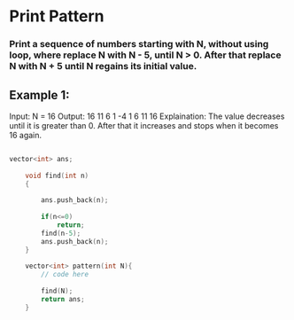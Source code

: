 <h1></a href="https://www.geeksforgeeks.org/problems/print-pattern3549/1">Print Pattern</a></h1>

### Print a sequence of numbers starting with N, without using loop, where replace N with N - 5, until N > 0. After that replace N with N + 5 until N regains its initial value.

## Example 1:

Input: 
N = 16
Output: 
16 11 6 1 -4 1 6 11 16
Explaination: 
The value decreases until it is greater than 0. After that it increases and stops when it becomes 16 again.


```cpp

vector<int> ans;
    
    void find(int n)
    {
            
        ans.push_back(n);
        
        if(n<=0)
            return;
        find(n-5);
        ans.push_back(n);
    }
    
    vector<int> pattern(int N){
        // code here
        
        find(N);
        return ans;
    }
```